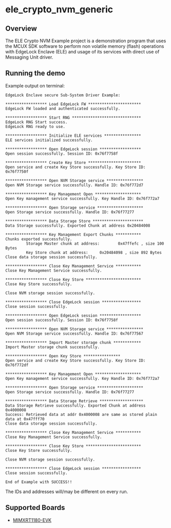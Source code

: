 # ele_crypto_nvm_generic

## Overview
The ELE Crypto NVM Example project is a demonstration program that uses the MCUX SDK
software to perform non volatile memory (flash) operations with EdgeLock Enclave (ELE)
and usage of its services with direct use of Messaging Unit driver.

## Running the demo
Example output on terminal:
~~~~~~~~~~~~~~~~~~~~~~~~~~~~~~~~~~~
EdgeLock Enclave secure Sub-System Driver Example:

****************** Load EdgeLock FW ***********************
EdgeLock FW loaded and authenticated successfully.

****************** Start RNG ******************************
EdgeLock RNG Start success.
EdgeLock RNG ready to use.

****************** Initialize ELE services ****************
ELE services initialized successfully.

****************** Open EdgeLock session ******************
Open session successfully. Session ID: 0x76f7758f

****************** Create Key Store ***********************
Open service and create Key Store successfully. Key Store ID: 0x76f7750f

****************** Open NVM Storage service ****************
Open NVM Storage service successfully. Handle ID: 0x76f772d7

****************** Key Management Open ********************
Open Key management service successfully. Key Handle ID: 0x76f772a7

****************** Open Storage service ********************
Open Storage service successfully. Handle ID: 0x76f77277

****************** Data Storage Store **********************
Data Storage successfully. Exported Chunk at address 0x20484008

****************** Key Management Export Chunks ***********
Chunks exported successfully.
         Storage Master chunk at address:        0x47ffefc , size 100 Bytes
         Key Store chunk at address:     0x20484098 , size 892 Bytes
Close data storage session successfully.

****************** Close Key Management Service ***********
Close Key Management Service successfully.

****************** Close Key Store ************************
Close Key Store successfully.

Close NVM storage session successfully.

****************** Close EdgeLock session *****************
Close session successfully.

****************** Open EdgeLock session ******************
Open session successfully. Session ID: 0x76f7758f

****************** Open NVM Storage service ****************
Open NVM Storage service successfully. Handle ID: 0x76f77567

****************** Import Master storage chunk ************
Import Master storage chunk successfully.

****************** Open Key Store ****************
Open service and create Key Store successfully. Key Store ID: 0x76f772df

****************** Key Management Open ********************
Open Key management service successfully. Key Handle ID: 0x76f772a7

****************** Open Storage service ********************
Open Storage service successfully. Handle ID: 0x76f77277

****************** Data Storage Retrieve *******************
Data Storage Retrieve successfully. Exported Chunk at address 0x4000008
Success: Retrieved data at addr 0x4000008 are same as stored plain data at 0x47fff70
Close data storage session successfully.

****************** Close Key Management Service ***********
Close Key Management Service successfully.

****************** Close Key Store ************************
Close Key Store successfully.

Close NVM storage session successfully.

****************** Close EdgeLock session *****************
Close session successfully.

End of Example with SUCCESS!!
~~~~~~~~~~~~~~~~~~~~~~~~~~~~~~~~~~~
The IDs and addresses will/may be different on every run.

## Supported Boards
- [MIMXRT1180-EVK](../../_boards/evkmimxrt1180/ele_crypto/ele_crypto_nvm_generic/example_board_readme.md)
